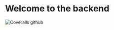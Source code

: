 # Welcome to the backend

![Coveralls github](https://img.shields.io/coveralls/github/alexkim205/WORKWITH?style=flat-square)
